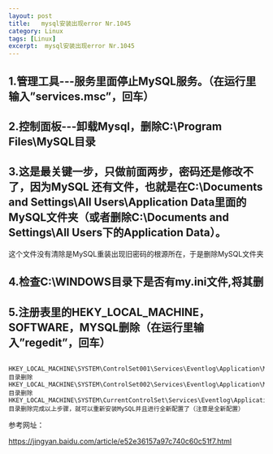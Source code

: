 ```yaml
---
layout: post
title:   mysql安装出现error Nr.1045  
category: Linux
tags: [Linux]
excerpt:  mysql安装出现error Nr.1045
---
```


## 1.管理工具---服务里面停止MySQL服务。（在运行里输入”services.msc”，回车） ##

## 2.控制面板---卸载Mysql，删除C:\Program Files\MySQL目录 ##

## 3.这是最关键一步，只做前面两步，密码还是修改不了，因为MySQL 还有文件，也就是在C:\Documents and Settings\All Users\Application Data里面的MySQL文件夹（或者删除C:\Documents and Settings\All Users下的Application Data）。 ##

这个文件没有清除是MySQL重装出现旧密码的根源所在，于是删除MySQL文件夹

## 4.检查C:\WINDOWS目录下是否有my.ini文件,将其删 ##

## 5.注册表里的HEKY_LOCAL_MACHINE，SOFTWARE，MYSQL删除（在运行里输入”regedit”，回车） ##

       HKEY_LOCAL_MACHINE\SYSTEM\ControlSet001\Services\Eventlog\Application\MySQL 目录删除　　HKEY_LOCAL_MACHINE\SYSTEM\ControlSet002\Services\Eventlog\Application\MySQL 目录删除       HKEY_LOCAL_MACHINE\SYSTEM\CurrentControlSet\Services\Eventlog\Application\MySQL 目录删除完成以上步骤，就可以重新安装MySQL并且进行全新配置了（注意是全新配置）


参考网址：

<https://jingyan.baidu.com/article/e52e36157a97c740c60c51f7.html>

